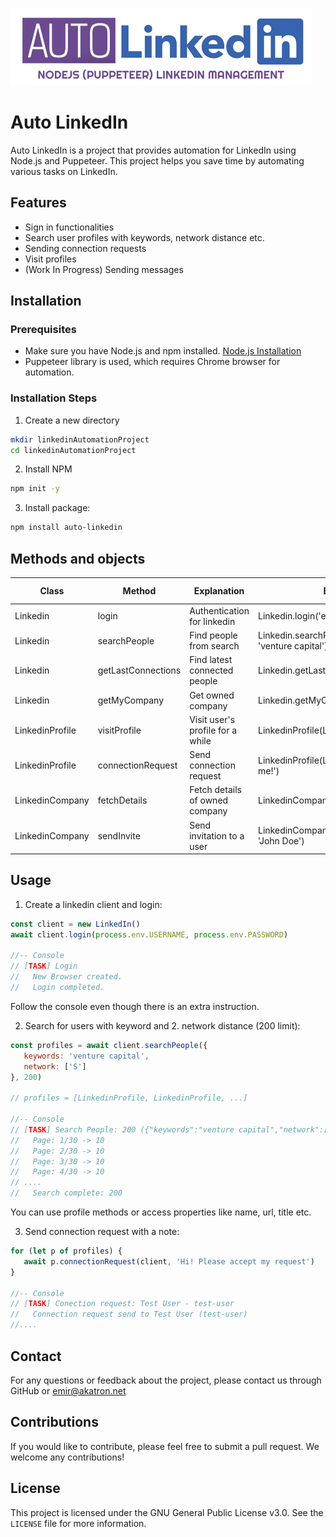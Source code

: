 ![Auto Linkedin](https://github.com/Ranork/Auto-Linkedin/blob/main/logo.png?raw=true)

# Auto LinkedIn

Auto LinkedIn is a project that provides automation for LinkedIn using Node.js and Puppeteer. This project helps you save time by automating various tasks on LinkedIn.

## Features

- Sign in functionalities
- Search user profiles with keywords, network distance etc.
- Sending connection requests
- Visit profiles
- (Work In Progress) Sending messages

## Installation

### Prerequisites
- Make sure you have Node.js and npm installed. [Node.js Installation](https://nodejs.org/)
- Puppeteer library is used, which requires Chrome browser for automation.

### Installation Steps
1. Create a new directory
```bash
mkdir linkedinAutomationProject
cd linkedinAutomationProject
```

2. Install NPM
```bash
npm init -y
```

3. Install package:
```bash
npm install auto-linkedin
```

## Methods and objects

| Class           | Method             | Explanation                      | Example                                                    | Publish Version |
|-----------------|--------------------|----------------------------------|------------------------------------------------------------|-----------------|
| Linkedin        | login              | Authentication for linkedin      | Linkedin.login('email', 'password')                        | 1.0.0           |
| Linkedin        | searchPeople       | Find people from search          | Linkedin.searchPeople({ keywords: 'venture capital'}, 100) | 1.0.0           |
| Linkedin        | getLastConnections | Find latest connected people     | Linkedin.getLastConnections(120)                           | 1.1.3           |
| Linkedin        | getMyCompany       | Get owned company                | Linkedin.getMyCompany()                                    | 1.1.3           |
| LinkedinProfile | visitProfile       | Visit user's profile for a while | LinkedinProfile(Linkedin)                                  | 1.1.0           |
| LinkedinProfile | connectionRequest  | Send connection request          | LinkedinProfile(Linkedin, 'Please add me!')                | 1.1.0           |
| LinkedinCompany | fetchDetails       | Fetch details of owned company   | LinkedinCompany.fetchDetails(Linkedin)                     | 1.1.3           |
| LinkedinCompany | sendInvite         | Send invitation to a user        | LinkedinCompany.sendInvite(Linkedin, 'John Doe')           | 1.1.3           |


## Usage

1. Create a linkedin client and login:
```js
const client = new LinkedIn()
await client.login(process.env.USERNAME, process.env.PASSWORD)

//-- Console
// [TASK] Login
//   New Browser created.
//   Login completed.
```
Follow the console even though there is an extra instruction.

2. Search for users with keyword and 2. network distance (200 limit):
```js
const profiles = await client.searchPeople({
   keywords: 'venture capital',
   network: ['S']
}, 200)

// profiles = [LinkedinProfile, LinkedinProfile, ...]

//-- Console
// [TASK] Search People: 200 ({"keywords":"venture capital","network":["S"]})
//   Page: 1/30 -> 10
//   Page: 2/30 -> 10
//   Page: 3/30 -> 10
//   Page: 4/30 -> 10
// ....
//   Search complete: 200
```
You can use profile methods or access properties like name, url, title etc.

3. Send connection request with a note:
```js
for (let p of profiles) {
   await p.connectionRequest(client, 'Hi! Please accept my request')
}

//-- Console
// [TASK] Conection request: Test User - test-user
//   Connection request send to Test User (test-user)
//....
```


## Contact

For any questions or feedback about the project, please contact us through GitHub or emir@akatron.net


## Contributions

If you would like to contribute, please feel free to submit a pull request. We welcome any contributions!

## License

This project is licensed under the GNU General Public License v3.0. See the `LICENSE` file for more information.
